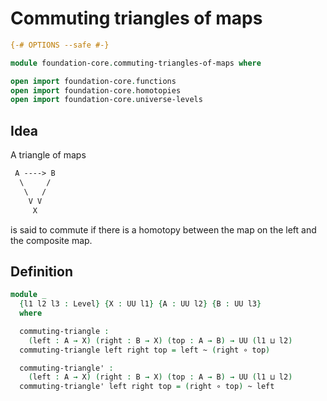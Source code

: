 # Commuting triangles of maps

```agda
{-# OPTIONS --safe #-}

module foundation-core.commuting-triangles-of-maps where

open import foundation-core.functions
open import foundation-core.homotopies
open import foundation-core.universe-levels
```

## Idea

A triangle of maps

```md
 A ----> B
  \     /
   \   /
    V V
     X
```

is said to commute if there is a homotopy between the map on the left and the composite map.

## Definition

```agda
module _
  {l1 l2 l3 : Level} {X : UU l1} {A : UU l2} {B : UU l3}
  where

  commuting-triangle :
    (left : A → X) (right : B → X) (top : A → B) → UU (l1 ⊔ l2)
  commuting-triangle left right top = left ~ (right ∘ top)

  commuting-triangle' :
    (left : A → X) (right : B → X) (top : A → B) → UU (l1 ⊔ l2)
  commuting-triangle' left right top = (right ∘ top) ~ left
```
